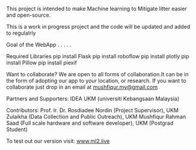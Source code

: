 This project is intended to make Machine learning to Mitigate litter easier and open-source. 

This is a work in progress project and the code will be updated and added to regulalrly

Goal of the WebApp
.
.
.
.
.


Required Libraries
pip install Flask
pip install roboflow
pip install plotly
pip install Pillow
pip install piexif


Want to collaborate?
We are open to all forms of collaboration.It can be in the form of adopting our app to your location, or research. If you want to collaborate just drop in an email at mushfiqur.my@gmail.com

Partners and Supporters:
IDEA UKM (universiti Kebangsaan Malaysia)

Contributors:
Prof. Ir. Dr. Rosdiadee Nordin (Project Supervisor), UKM
Zulaikha (Data Collection and Public Outreach), UKM
Mushfiqur Rahman Saad (Full scale hardware and software developer), UKM (Postgrad Student)

To test out our version visit:
www.ml2.live

